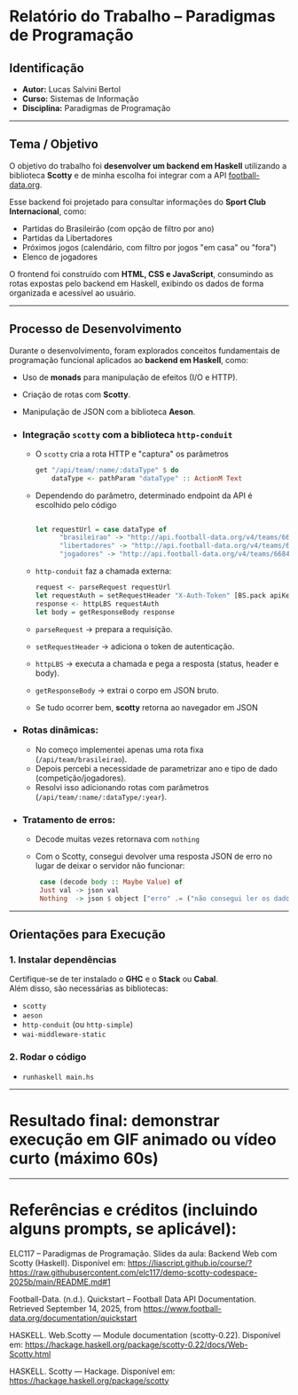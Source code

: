 # Relatório do Trabalho – Paradigmas de Programação

## Identificação

- **Autor:** Lucas Salvini Bertol  
- **Curso:** Sistemas de Informação  
- **Disciplina:** Paradigmas de Programação  

---

## Tema / Objetivo

O objetivo do trabalho foi **desenvolver um backend em Haskell** utilizando a biblioteca **Scotty** e de minha escolha foi integrar com a API [football-data.org](https://www.football-data.org/).  

Esse backend foi projetado para consultar informações do **Sport Club Internacional**, como:  
- Partidas do Brasileirão (com opção de filtro por ano)  
- Partidas da Libertadores  
- Próximos jogos (calendário, com filtro por jogos "em casa" ou "fora")  
- Elenco de jogadores  

O frontend foi construído com **HTML, CSS e JavaScript**, consumindo as rotas expostas pelo backend em Haskell, exibindo os dados de forma organizada e acessível ao usuário.  

---

## Processo de Desenvolvimento

Durante o desenvolvimento, foram explorados conceitos fundamentais de programação funcional aplicados ao **backend em Haskell**, como:  
- Uso de **monads** para manipulação de efeitos (I/O e HTTP).  
- Criação de rotas com **Scotty**.  
- Manipulação de JSON com a biblioteca **Aeson**.  

- ### **Integração `scotty` com a biblioteca `http-conduit`**
    - O `scotty` cria a rota HTTP e "captura" os parâmetros
 
      ~~~haskell
      get "/api/team/:name/:dataType" $ do
          dataType <- pathParam "dataType" :: ActionM Text
      ~~~
      
    - Dependendo do parâmetro, determinado endpoint da API é escolhido pelo código
 
      ~~~haskell
    
      let requestUrl = case dataType of
            "brasileirao" -> "http://api.football-data.org/v4/teams/6684/matches?competitions=2013&season=2025"
            "libertadores" -> "http://api.football-data.org/v4/teams/6684/matches?competitions=2152&season=2025"
            "jogadores" -> "http://api.football-data.org/v4/teams/6684"
      ~~~ 

    - `http-conduit` faz a chamada externa:


       ~~~haskell
       request <- parseRequest requestUrl
       let requestAuth = setRequestHeader "X-Auth-Token" [BS.pack apiKey] request
       response <- httpLBS requestAuth
       let body = getResponseBody response
      ~~~
       
   - `parseRequest` → prepara a requisição.
   - `setRequestHeader` → adiciona o token de autenticação.
   - `httpLBS` → executa a chamada e pega a resposta (status, header e body).
   - `getResponseBody` → extrai o corpo em JSON bruto.
 
   - Se tudo ocorrer bem, **scotty** retorna ao navegador em JSON

- ### **Rotas dinâmicas:**  
    - No começo implementei apenas uma rota fixa (`/api/team/brasileirao`).  
    - Depois percebi a necessidade de parametrizar ano e tipo de dado (competição/jogadores).  
    - Resolvi isso adicionando rotas com parâmetros (`/api/team/:name/:dataType/:year`).

- ### **Tratamento de erros:**
  - Decode muitas vezes retornava com `nothing`
  - Com o Scotty, consegui devolver uma resposta JSON de erro no lugar de deixar o servidor não funcionar:
 
    ~~~haskell
     case (decode body :: Maybe Value) of
     Just val -> json val
     Nothing  -> json $ object ["erro" .= ("não consegui ler os dados" :: String)]
    ~~~
---

## Orientações para Execução

### 1. Instalar dependências
Certifique-se de ter instalado o **GHC** e o **Stack** ou **Cabal**.  
Além disso, são necessárias as bibliotecas:  
- `scotty`  
- `aeson`  
- `http-conduit` (ou `http-simple`)  
- `wai-middleware-static`

### 2. Rodar o código
- `runhaskell main.hs`

---

# Resultado final: demonstrar execução em GIF animado ou vídeo curto (máximo 60s)

---

# Referências e créditos (incluindo alguns prompts, se aplicável): 

ELC117 – Paradigmas de Programação. Slides da aula: Backend Web com Scotty (Haskell). Disponível em: https://liascript.github.io/course/?https://raw.githubusercontent.com/elc117/demo-scotty-codespace-2025b/main/README.md#1

Football-Data. (n.d.). Quickstart – Football Data API Documentation. Retrieved September 14, 2025, from https://www.football-data.org/documentation/quickstart

HASKELL. Web.Scotty — Module documentation (scotty-0.22). Disponível em: https://hackage.haskell.org/package/scotty-0.22/docs/Web-Scotty.html

HASKELL. Scotty — Hackage. Disponível em: https://hackage.haskell.org/package/scotty

